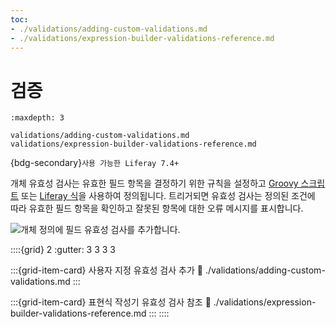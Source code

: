 ```yaml
---
toc:
- ./validations/adding-custom-validations.md
- ./validations/expression-builder-validations-reference.md
---
```

# 검증

```{toctree}
:maxdepth: 3

validations/adding-custom-validations.md
validations/expression-builder-validations-reference.md
```

{bdg-secondary}`사용 가능한 Liferay 7.4+`

개체 유효성 검사는 유효한 필드 항목을 결정하기 위한 규칙을 설정하고 [Groovy 스크립트](./validations/adding-custom-validations.md#using-groovy-validations) 또는 [Liferay 식](./validations/adding-custom-validations.md#using-expression-builder-validations)을 사용하여 정의됩니다. 트리거되면 유효성 검사는 정의된 조건에 따라 유효한 필드 항목을 확인하고 잘못된 항목에 대한 오류 메시지를 표시합니다.

![개체 정의에 필드 유효성 검사를 추가합니다.](./validations/images/01.png)

::::{grid} 2
:gutter: 3 3 3 3

:::{grid-item-card} 사용자 지정 유효성 검사 추가
:link: ./validations/adding-custom-validations.md
:::

:::{grid-item-card} 표현식 작성기 유효성 검사 참조
:link: ./validations/expression-builder-validations-reference.md
:::
::::
